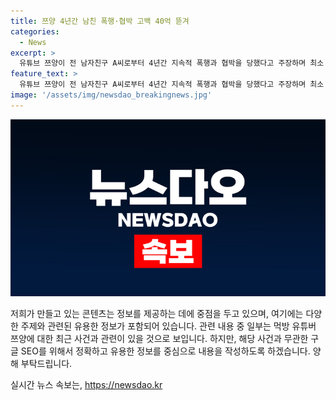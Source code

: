 ```yaml
---
title: 쯔양 4년간 남친 폭행·협박 고백 40억 뜯겨
categories:
  - News
excerpt: >
  유튜브 쯔양이 전 남자친구 A씨로부터 4년간 지속적 폭행과 협박을 당했다고 주장하며 최소 40억원을 피해를 입었다고 밝힘. 쯔양은 A씨로부터의 폭행, 둔기로의 폭행, 불법촬영 동영상 유포 협박 등을 언급하며 A씨의 행위를 폭로. A씨와의 불공정 계약, 정산금 미지급, 그리고 증거 자료들도 공개하며 형사 고소는 종결됐다고 설명함.
feature_text: >
  유튜브 쯔양이 전 남자친구 A씨로부터 4년간 지속적 폭행과 협박을 당했다고 주장하며 최소 40억원을 피해를 입었다고 밝힘. 쯔양은 A씨로부터의 폭행, 둔기로의 폭행, 불법촬영 동영상 유포 협박 등을 언급하며 A씨의 행위를 폭로. A씨와의 불공정 계약, 정산금 미지급, 그리고 증거 자료들도 공개하며 형사 고소는 종결됐다고 설명함.
image: '/assets/img/newsdao_breakingnews.jpg'
---
```


<p><img src="/assets/img/newsdao_breakingnews.jpg" alt="bookingtag 속보" /></p>

<p>저희가 만들고 있는 콘텐츠는 정보를 제공하는 데에 중점을 두고 있으며, 여기에는 다양한 주제와 관련된 유용한 정보가 포함되어 있습니다. 관련 내용 중 일부는 먹방 유튜버 쯔양에 대한 최근 사건과 관련이 있을 것으로 보입니다. 하지만, 해당 사건과 무관한 구글 SEO를 위해서 정확하고 유용한 정보를 중심으로 내용을 작성하도록 하겠습니다. 양해 부탁드립니다.</p>
실시간 뉴스 속보는, <a href="https://newsdao.kr" rel="dofollow">https://newsdao.kr</a>


